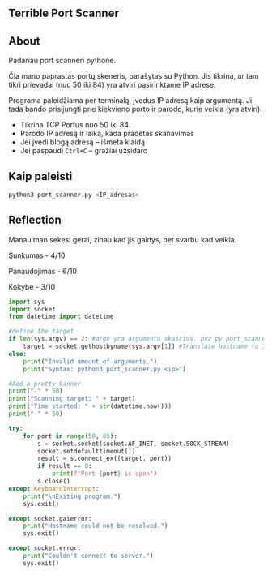 ## Terrible Port Scanner

## About
Padariau port scanneri pythone. 

Čia mano paprastas portų skeneris, parašytas su Python. Jis tikrina, ar tam tikri prievadai (nuo 50 iki 84) yra atviri pasirinktame IP adrese.

Programa paleidžiama per terminalą, įvedus IP adresą kaip argumentą. Ji tada bando prisijungti prie kiekvieno porto ir parodo, kurie veikia (yra atviri).

- Tikrina TCP Portus nuo 50 iki 84.
- Parodo IP adresą ir laiką, kada pradėtas skanavimas
- Jei įvedi blogą adresą – išmeta klaidą
- Jei paspaudi `Ctrl+C` – gražiai užsidaro

## Kaip paleisti

```bash
python3 port_scanner.py <IP_adresas>
```

## Reflection
Manau man sekesi gerai, zinau kad jis gaidys, bet svarbu kad veikia.

Sunkumas - 4/10

Panaudojimas - 6/10

Kokybe - 3/10



```python
import sys
import socket
from datetime import datetime

#define the target
if len(sys.argv) == 2: #argv yra argumentu skaicius. pvz py port_scanner.py (1 argumentas) <ip> (2 argumentas)
    target = socket.gethostbyname(sys.argv[1]) #Translate hostname to IPv4
else:
    print("Invalid amount of arguments.")
    print("Syntax: python3 port_scanner.py <ip>")

#Add a pretty banner
print("-" * 50)
print("Scanning target: " + target)
print("Time started: " + str(datetime.now()))
print("-" * 50)

try:
    for port in range(50, 85):
        s = socket.socket(socket.AF_INET, socket.SOCK_STREAM)
        socket.setdefaulttimeout(1)
        result = s.connect_ex((target, port))
        if result == 0:
            print(f"Port {port} is open")
        s.close()
except KeyboardInterrupt:
    print("\nExiting program.")
    sys.exit()

except socket.gaierror:
    print("Hostname could not be resolved.")
    sys.exit()

except socket.error:
    print("Couldn't connect to server.")
    sys.exit()
```
